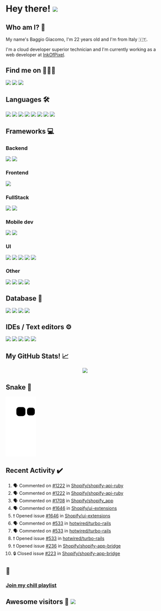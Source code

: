 # Hey there! <img src="https://media.giphy.com/media/hvRJCLFzcasrR4ia7z/giphy.gif" width="25px">
    
## Who am I? 🤔
My name's Baggio Giacomo, I'm 22 years old and I'm from Italy 🇮🇹.

I'm a cloud developer superior technician and I'm currently working as a web developer at [InkOfPixel](https://inkofpixel.com/).
    
## Find me on 🧑‍🤝‍🧑
<p style="align:center">
 <a href="https://github.com/BaggioGiacomo/" target="_blank" rel="noopener noreferrer"> <image src="https://img.shields.io/badge/GitHub-100000?style=for-the-badge&logo=github&logoColor=white"</image></a>
 <a href="https://www.linkedin.com/in/giacomo-baggio-667122170/" target="_blank" rel="noopener noreferrer"> <img src="https://img.shields.io/badge/LinkedIn-0077B5?style=for-the-badge&logo=linkedin&logoColor=white"></image></a>
 <a href="mailto:giacomobaggio13@gmail.com"> <image src="https://img.shields.io/badge/Gmail-D14836?style=for-the-badge&logo=gmail&logoColor=white"</image></a>
</p>

## Languages 🛠️
<p>
    <img src="https://img.shields.io/badge/C%23-239120?style=for-the-badge&logo=c-sharp&logoColor=white" />
    <img src="https://img.shields.io/badge/C%2B%2B-00599C?style=for-the-badge&logo=c%2B%2B&logoColor=white" />
    <img src="https://img.shields.io/badge/HTML5-E34F26?style=for-the-badge&logo=html5&logoColor=white"/>
    <img src="https://img.shields.io/badge/Java-ED8B00?style=for-the-badge&logo=java&logoColor=white"/>
    <img src="https://img.shields.io/badge/JavaScript-323330?style=for-the-badge&logo=javascript&logoColor=F7DF1E"/>
    <img src="https://img.shields.io/badge/json-5E5C5C?style=for-the-badge&logo=json&logoColor=white"/>
    <img src="https://img.shields.io/badge/Python-FFD43B?style=for-the-badge&logo=python&logoColor=blue"/>
    <img src="https://img.shields.io/badge/TypeScript-007ACC?style=for-the-badge&logo=typescript&logoColor=white"/>
</p>

## Frameworks 💻

### Backend
<p>
    <img src="https://img.shields.io/badge/.NET-512BD4?style=for-the-badge&logo=dotnet&logoColor=white"/>
    <img src="https://img.shields.io/badge/Node.js-339933?style=for-the-badge&logo=nodedotjs&logoColor=white"/>
</p>

### Frontend
<p>
    <img src="https://img.shields.io/badge/React-20232A?style=for-the-badge&logo=react&logoColor=61DAFB"/>
</p>

### FullStack
<p>
    <img src="https://img.shields.io/badge/next.js-000000?style=for-the-badge&logo=nextdotjs&logoColor=white"/>
    <img src="https://img.shields.io/badge/rails-%23CC0000.svg?style=for-the-badge&logo=ruby-on-rails&logoColor=white"/>
</p>

### Mobile dev
<p>
    <img src="https://img.shields.io/badge/React_Native-20232A?style=for-the-badge&logo=react&logoColor=61DAFB"/>
    <img src="https://img.shields.io/badge/Xamarin-3498DB?style=for-the-badge&logo=xamarin&logoColor=white"/>
</p>

### UI
<p>
    <img src="https://img.shields.io/badge/Ant%20Design-1890FF?style=for-the-badge&logo=antdesign&logoColor=white"/>
    <img src="https://img.shields.io/badge/Bootstrap-563D7C?style=for-the-badge&logo=bootstrap&logoColor=white"/>
    <img src="https://img.shields.io/badge/Chakra--UI-319795?style=for-the-badge&logo=chakra-ui&logoColor=white"/>
    <img src="https://img.shields.io/badge/Font_Awesome-339AF0?style=for-the-badge&logo=fontawesome&logoColor=white"/>
    <img src="https://img.shields.io/badge/Tailwind_CSS-38B2AC?style=for-the-badge&logo=tailwind-css&logoColor=white"/>
</p>

### Other
<p>
    <img src="https://img.shields.io/badge/Apollo%20GraphQL-311C87?&style=for-the-badge&logo=Apollo%20GraphQL&logoColor=white" />
    <img src="https://img.shields.io/badge/Docker-2CA5E0?style=for-the-badge&logo=docker&logoColor=white"/>
    <img src="https://img.shields.io/badge/GraphQl-E10098?style=for-the-badge&logo=graphql&logoColor=white"/>
    <img src="https://img.shields.io/badge/strapi-2e7eea?style=for-the-badge&logo=strapi&logoColor=white"/>
</p>

## Database 🧰
<p>
    <img src="https://img.shields.io/badge/Microsoft%20SQL%20Server-CC2927?style=for-the-badge&logo=microsoft%20sql%20server&logoColor=white"/>
    <img src="https://img.shields.io/badge/MySQL-005C84?style=for-the-badge&logo=mysql&logoColor=white"/>
    <img src="https://img.shields.io/badge/PostgreSQL-316192?style=for-the-badge&logo=postgresql&logoColor=white"/>
    <img src="https://img.shields.io/badge/SQLite-07405E?style=for-the-badge&logo=sqlite&logoColor=white"/>
</p>

## IDEs / Text editors ⚙️
<p>
    <img src="https://img.shields.io/badge/Atom-66595C?style=for-the-badge&logo=Atom&logoColor=white"/>
    <img src="https://img.shields.io/badge/Notepad++-90E59A.svg?style=for-the-badge&logo=notepad%2B%2B&logoColor=black"/>
    <img src="https://img.shields.io/badge/sublime_text-%23575757.svg?&style=for-the-badge&logo=sublime-text&logoColor=important"/>
    <img src="https://img.shields.io/badge/Visual_Studio-5C2D91?style=for-the-badge&logo=visual%20studio&logoColor=white"/>
    <img src="https://img.shields.io/badge/Visual_Studio_Code-0078D4?style=for-the-badge&logo=visual%20studio%20code&logoColor=white"/>
</p>

## My GitHub Stats! 📈
<p align="center"><img src="https://github-readme-stats.vercel.app/api?username=baggiogiacomo&count_private=true&include_all_commits=true&theme=dracula&border_radius=20"/></p>

## Snake 🐍
<img align="center" src="https://raw.githubusercontent.com/baggiogiacomo/baggiogiacomo/output/github-contribution-grid-snake.svg" />

## Recent Activity ✔️

<!--START_SECTION:activity-->
1. 🗣 Commented on [#1222](https://github.com/Shopify/shopify-api-ruby/issues/1222#issuecomment-1905423544) in [Shopify/shopify-api-ruby](https://github.com/Shopify/shopify-api-ruby)
2. 🗣 Commented on [#1222](https://github.com/Shopify/shopify-api-ruby/issues/1222#issuecomment-1903801107) in [Shopify/shopify-api-ruby](https://github.com/Shopify/shopify-api-ruby)
3. 🗣 Commented on [#1708](https://github.com/Shopify/shopify_app/issues/1708#issuecomment-1903745825) in [Shopify/shopify_app](https://github.com/Shopify/shopify_app)
4. 🗣 Commented on [#1646](https://github.com/Shopify/ui-extensions/issues/1646#issuecomment-1897922786) in [Shopify/ui-extensions](https://github.com/Shopify/ui-extensions)
5. ❗ Opened issue [#1646](https://github.com/Shopify/ui-extensions/issues/1646) in [Shopify/ui-extensions](https://github.com/Shopify/ui-extensions)
6. 🗣 Commented on [#533](https://github.com/hotwired/turbo-rails/issues/533#issuecomment-1838436468) in [hotwired/turbo-rails](https://github.com/hotwired/turbo-rails)
7. 🗣 Commented on [#533](https://github.com/hotwired/turbo-rails/issues/533#issuecomment-1836097355) in [hotwired/turbo-rails](https://github.com/hotwired/turbo-rails)
8. ❗ Opened issue [#533](https://github.com/hotwired/turbo-rails/issues/533) in [hotwired/turbo-rails](https://github.com/hotwired/turbo-rails)
9. ❗ Opened issue [#236](https://github.com/Shopify/shopify-app-bridge/issues/236) in [Shopify/shopify-app-bridge](https://github.com/Shopify/shopify-app-bridge)
10. 🔒 Closed issue [#223](https://github.com/Shopify/shopify-app-bridge/issues/223) in [Shopify/shopify-app-bridge](https://github.com/Shopify/shopify-app-bridge)
<!--END_SECTION:activity-->

## 🎵
### [Join my chill playlist](https://open.spotify.com/playlist/4znbyxKtp9u7rpF3VpLeGJ?si=f8d9262b3cbc4655)

## Awesome visitors 💓 ![](https://komarev.com/ghpvc/?username=BaggioGiacomo&label=Profile%20views&color=ce9927&style=flat)
